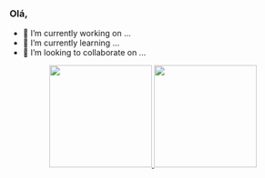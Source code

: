 ### Olá,


- 🔭 I’m currently working on ...
- 🌱 I’m currently learning ...
- 👯 I’m looking to collaborate on ...

<div align="center">
  <a href="https://github.com/caiomartins2">
  <img height="180em" src="https://github-readme-stats.vercel.app/api?username=caiomartins2&show_icons=true&theme=dracula&include_all_commits=true&count_private=true"/>
  <img height="180em" src="https://github-readme-stats.vercel.app/api/top-langs/?username=caiomartins2&layout=compact&langs_count=7&theme=dracula"/>
</div>
